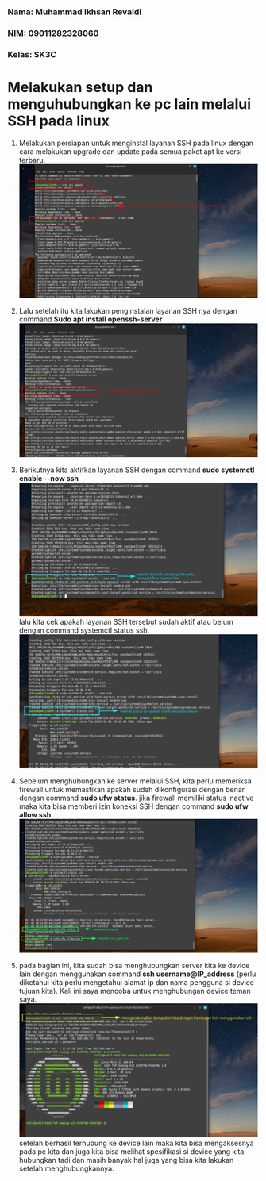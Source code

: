 ### Nama: Muhammad Ikhsan Revaldi
### NIM: 09011282328060
### Kelas: SK3C
# Melakukan setup dan menguhubungkan ke pc lain melalui SSH pada linux

1. Melakukan persiapan untuk menginstal layanan SSH pada linux dengan cara melakukan upgrade dan update pada semua paket apt ke versi terbaru.
![System update and upgrade](https://github.com/Hiratsuu/PraktikumSSH-Muhammad-Ikhsan-Revaldi-09011282328050/blob/main/SSH/1.png?raw=true)

2. Lalu setelah itu kita lakukan penginstalan layanan SSH nya dengan command **Sudo apt install openssh-server**
![Installing OpenSSH server](https://github.com/Hiratsuu/PraktikumSSH-Muhammad-Ikhsan-Revaldi-09011282328050/blob/main/SSH/2.png?raw=true)

3. Berikutnya kita aktifkan layanan SSH dengan command **sudo systemctl enable --now ssh**
![SSH service installation details](https://github.com/Hiratsuu/PraktikumSSH-Muhammad-Ikhsan-Revaldi-09011282328050/blob/main/SSH/3.png?raw=true)
lalu kita cek apakah layanan SSH tersebut sudah aktif atau belum dengan command systemctl status ssh.
![Configuring and starting SSH service](https://github.com/Hiratsuu/PraktikumSSH-Muhammad-Ikhsan-Revaldi-09011282328050/blob/main/SSH/3.1.png?raw=true)

4. Sebelum menghubungkan ke server melalui SSH, kita perlu memeriksa firewall untuk memastikan apakah sudah dikonfigurasi dengan benar dengan command **sudo ufw status**. jika firewall memiliki status inactive maka kita bisa memberi izin koneksi SSH dengan command **sudo ufw allow ssh**
![Checking SSH status and allowing through firewall](https://github.com/Hiratsuu/PraktikumSSH-Muhammad-Ikhsan-Revaldi-09011282328050/blob/main/SSH/4.png?raw=true)

5. pada bagian ini, kita sudah bisa menghubungkan server kita ke device lain dengan menggunakan command **ssh username@IP_address** (perlu diketahui kita perlu mengetahui alamat ip dan nama pengguna si device tujuan kita). Kali ini saya mencoba untuk menghubungan device teman saya.
![Connect to the server](https://github.com/Hiratsuu/PraktikumSSH-Muhammad-Ikhsan-Revaldi-09011282328050/blob/main/SSH/5.png?raw=true)
setelah berhasil terhubung ke device lain maka kita bisa mengaksesnya pada pc kita dan juga kita bisa melihat spesifikasi si device yang kita hubungkan tadi dan masih banyak hal juga yang bisa kita lakukan setelah menghubungkannya.

